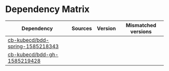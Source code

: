 # Dependency Matrix

Dependency | Sources | Version | Mismatched versions
---------- | ------- | ------- | -------------------
[cb-kubecd/bdd-spring-1585218343](https://github.com/cb-kubecd/bdd-spring-1585218343.git) |  | []() | 
[cb-kubecd/bdd-gh-1585219428](https://github.com/cb-kubecd/bdd-gh-1585219428.git) |  | []() | 

